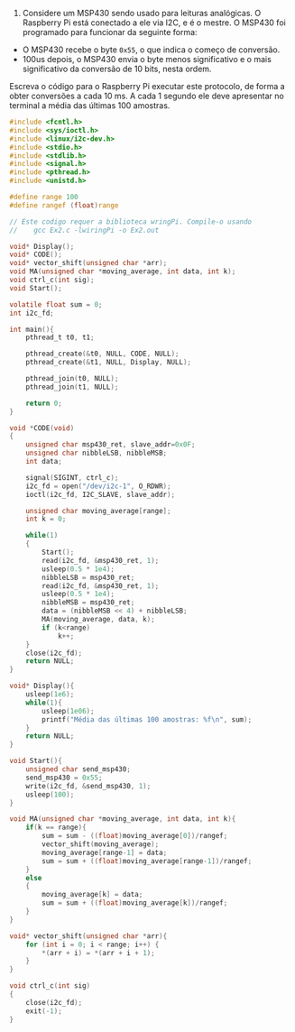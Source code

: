 1. Considere um MSP430 sendo usado para leituras analógicas. O Raspberry Pi está conectado a ele via I2C, e é o mestre. O MSP430 foi programado para funcionar da seguinte forma:

- O MSP430 recebe o byte `0x55`, o que indica o começo de conversão. 
- 100us depois, o MSP430 envia o byte menos significativo e o mais significativo da conversão de 10 bits, nesta ordem.

Escreva o código para o Raspberry Pi executar este protocolo, de forma a obter conversões a cada 10 ms. A cada 1 segundo ele deve apresentar no terminal a média das últimas 100 amostras.

```c
#include <fcntl.h>
#include <sys/ioctl.h>
#include <linux/i2c-dev.h>
#include <stdio.h>
#include <stdlib.h>
#include <signal.h>
#include <pthread.h>
#include <unistd.h>

#define range 100
#define rangef (float)range

// Este codigo requer a biblioteca wringPi. Compile-o usando
//    gcc Ex2.c -lwiringPi -o Ex2.out

void* Display();
void* CODE();
void* vector_shift(unsigned char *arr);
void MA(unsigned char *moving_average, int data, int k);
void ctrl_c(int sig);
void Start();

volatile float sum = 0;
int i2c_fd;

int main(){
	pthread_t t0, t1;

	pthread_create(&t0, NULL, CODE, NULL);
	pthread_create(&t1, NULL, Display, NULL);

	pthread_join(t0, NULL);
	pthread_join(t1, NULL);

	return 0;
}

void *CODE(void)
{
	unsigned char msp430_ret, slave_addr=0x0F;
	unsigned char nibbleLSB, nibbleMSB;
	int data;

	signal(SIGINT, ctrl_c);
	i2c_fd = open("/dev/i2c-1", O_RDWR);
	ioctl(i2c_fd, I2C_SLAVE, slave_addr);

	unsigned char moving_average[range];
	int k = 0;

	while(1)
	{
		Start();
		read(i2c_fd, &msp430_ret, 1);
		usleep(0.5 * 1e4);
		nibbleLSB = msp430_ret;
		read(i2c_fd, &msp430_ret, 1);
		usleep(0.5 * 1e4);
		nibbleMSB = msp430_ret;
		data = (nibbleMSB << 4) + nibbleLSB;
		MA(moving_average, data, k);
		if (k<range)
			k++;
	}
	close(i2c_fd);
	return NULL;
}

void* Display(){
	usleep(1e6);
	while(1){
		usleep(1e06);
		printf("Média das últimas 100 amostras: %f\n", sum);
	}
	return NULL;
}

void Start(){
	unsigned char send_msp430;
	send_msp430 = 0x55;
	write(i2c_fd, &send_msp430, 1);
	usleep(100);
}

void MA(unsigned char *moving_average, int data, int k){
	if(k == range){
		sum = sum - ((float)moving_average[0])/rangef;
		vector_shift(moving_average);
		moving_average[range-1] = data;
		sum = sum + ((float)moving_average[range-1])/rangef;
	}
	else
	{
		moving_average[k] = data;
		sum = sum + ((float)moving_average[k])/rangef;
	}
}

void* vector_shift(unsigned char *arr){
	for (int i = 0; i < range; i++) {
   		*(arr + i) = *(arr + i + 1);
	}
}

void ctrl_c(int sig)
{
	close(i2c_fd);
	exit(-1);
}
```
